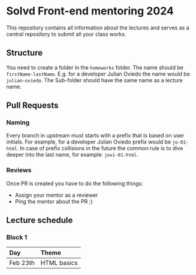 # Solvd Front-end mentoring 2024

This repository contains all information about the lectures and serves as a central repository to submit all your class works.

## Structure

You need to create a folder in the `homeworks` folder. The name should be `firstName-lastName`. E.g. for a developer Julian Oviedo the name would be `julian-oviedo`. The Sub-folder should have the same name as a lecture name.

## Pull Requests

### Naming

Every branch in upstream must starts with a prefix that is based on user initials. For example, for a developer Julian Oviedo prefix would be `jo-01-html`. In case of prefix collisions in the future the common rule is to dive deeper into the last name, for example: `jovi-01-html`.

### Reviews

Once PR is created you have to do the following things:

- Assign your mentor as a reviewer
- Ping the mentor about the PR ;)

## Lecture schedule

### Block 1

| Day          | Theme            |
| :----------- | :--------------- |
| Feb 23th    | HTML basics  |



